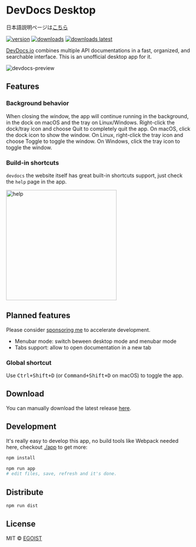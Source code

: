 # DevDocs Desktop

日本語説明ページは[こちら](https://github.com/egoist/devdocs-desktop/blob/master/README-ja.md)

[![version](https://img.shields.io/github/release/egoist/devdocs-desktop.svg?style=flat-square)](https://github.com/egoist/devdocs-desktop/releases)
[![downloads](https://img.shields.io/github/downloads/egoist/devdocs-desktop/total.svg?style=flat-square)](https://github.com/egoist/devdocs-desktop/releases)
[![downloads latest](https://img.shields.io/github/downloads/egoist/devdocs-desktop/latest/total.svg?style=flat-square)](https://github.com/egoist/devdocs-desktop/releases/latest)

[DevDocs.io](https://devdocs.io/) combines multiple API documentations in a fast, organized, and searchable interface. This is an unofficial desktop app for it.

![devdocs-preview](https://user-images.githubusercontent.com/8784712/27121730-11676ba8-511b-11e7-8c01-00444ee8501a.png)



## Features

### Background behavior

When closing the window, the app will continue running in the background, in the dock on macOS and the tray on Linux/Windows. Right-click the dock/tray icon and choose Quit to completely quit the app. On macOS, click the dock icon to show the window. On Linux, right-click the tray icon and choose Toggle to toggle the window. On Windows, click the tray icon to toggle the window.

### Build-in shortcuts

`devdocs` the website itself has great built-in shortcuts support, just check the `help` page in the app.

<img src="https://ooo.0o0.ooo/2017/06/14/59402442301b8.png" alt="help" width="300" />

## Planned features

Please consider [sponsoring me](http://github.com/sponsors/egoist) to accelerate development.

- Menubar mode: switch beween desktop mode and menubar mode
- Tabs support: allow to open documentation in a new tab

### Global shortcut

Use <kbd>Ctrl+Shift+D</kbd> (or <kbd>Command+Shift+D</kbd> on macOS) to toggle the app.

## Download

You can manually download the latest release [here](https://github.com/egoist/devdocs-desktop/releases).

## Development

It's really easy to develop this app, no build tools like Webpack needed here, checkout [./app](/app) to get more:

```bash
npm install

npm run app
# edit files, save, refresh and it's done.
```

## Distribute

```bash
npm run dist
```

## License

MIT &copy; [EGOIST](https://github.com/egoist)
